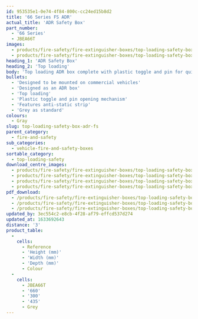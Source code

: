 ```yaml
---
id: 953535e1-0e74-4f84-800c-cc24ed15b8d2
title: '66 Series FS ADR'
actual_title: 'ADR Safety Box'
part_number:
  - '66 Series'
  - JBEA66T
images:
  - products/fire-safety/fire-extinguisher-boxes/top-loading-safety-boxes/66/images-lr/Product_Image_776x776_(518x518_focus_area)-JBEA66_01.jpg
  - products/fire-safety/fire-extinguisher-boxes/top-loading-safety-boxes/66/images-lr/Product_Image_776x776_(518x518_focus_area)-JBEA66_02.jpg
heading_1: 'ADR Safety Box'
heading_2: 'Top loading'
body: 'Top loading ADR box complete with plastic toggle and pin for quick access in emergency situations.'
bullets:
  - 'Designed to be mounted on commercial vehicles'
  - 'Designed as an ADR box'
  - 'Top loading'
  - 'Plastic toggle and pin opening mechanism'
  - 'Features anti-static strip'
  - 'Grey as standard'
colours:
  - Gray
slug: top-loading-safety-box-adr-fs
parent_category:
  - fire-and-safety
sub_categories:
  - vehicle-fire-and-safety-boxes
sortable_category:
  - top-loading-safety
download_centre_images:
  - products/fire-safety/fire-extinguisher-boxes/top-loading-safety-boxes/66/images-hr/JBEA66_03.jpg
  - products/fire-safety/fire-extinguisher-boxes/top-loading-safety-boxes/66/images-hr/JBEA66_001.jpg
  - products/fire-safety/fire-extinguisher-boxes/top-loading-safety-boxes/66/images-hr/JBEA66_003.jpg
  - products/fire-safety/fire-extinguisher-boxes/top-loading-safety-boxes/66/images-hr/JBEA66_002.jpg
pdf_download:
  - /products/fire-safety/fire-extinguisher-boxes/top-loading-safety-boxes/66/images-hr/JBEA66_01.jpg
  - /products/fire-safety/fire-extinguisher-boxes/top-loading-safety-boxes/66/images-hr/JBEA66_02.jpg
  - /products/fire-safety/fire-extinguisher-boxes/top-loading-safety-boxes/66/images-hr/JBEA66_03.jpg
updated_by: 3ec554c2-e8cb-4f28-af79-effcd537d274
updated_at: 1633692643
distance: '3'
product_table:
  -
    cells:
      - Reference
      - 'Height (mm)'
      - 'Width (mm)'
      - 'Depth (mm)'
      - Colour
  -
    cells:
      - JBEA66T
      - '660'
      - '300'
      - '435'
      - Grey
---
```

